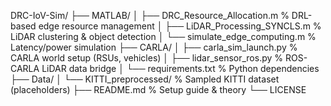 DRC-IoV-Sim/
├── MATLAB/
│   ├── DRC_Resource_Allocation.m      % DRL-based edge resource management
│   ├── LiDAR_Processing_SYNCLS.m      % LiDAR clustering & object detection
│   └── simulate_edge_computing.m      % Latency/power simulation
├── CARLA/
│   ├── carla_sim_launch.py            % CARLA world setup (RSUs, vehicles)
│   ├── lidar_sensor_ros.py            % ROS-CARLA LiDAR data bridge
│   └── requirements.txt               % Python dependencies
├── Data/
│   └── KITTI_preprocessed/            % Sampled KITTI dataset (placeholders)
├── README.md                          % Setup guide & theory
└── LICENSE
